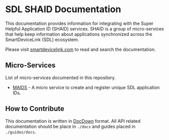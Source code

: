 # SDL SHAID Documentation
This documentation provides information for integrating with the Super Helpful Application ID (SHAID) services. SHAID is a group of micro-services that help keep information about applications synchronized across the SmartDeviceLink (SDL) ecosystem.

Please visit [smartdevicelink.com](https://smartdevicelink.com/en/docs/shaid/master/overview/) to read and search the documentation.

## Micro-Services
List of micro-services documented in this repository.
  * [MAIDS](https://smartdevicelink.com/en/docs/shaid/master/maids/overview/) - A micro service to create and register unique SDL application IDs.  

## How to Contribute
This documentation is written in [DocDown](https://github.com/smartdevicelink/sdl_markdown_spec) format.  All API related documentation should be place in ```./docs``` and guides placed in ```./guides/docs```.
